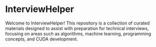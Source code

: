 # InterviewHelper
Welcome to InterviewHelper! This repository is a collection of curated materials designed to assist with preparation for technical interviews, focusing on areas such as algorithms, machine learning, programming concepts, and CUDA development.